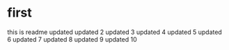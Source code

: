 # first
this is readme
updated
updated 2
updated 3
updated 4
updated 5
updated 6
updated 7
updated 8
updated 9
updated 10
